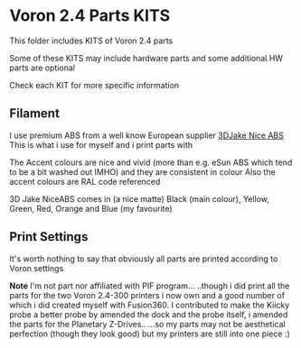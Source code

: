# Voron 2.4 Parts KITS

This folder includes KITS of Voron 2.4 parts

Some of these KITS may include hardware parts 
and some additional HW parts are optional

Check each KIT for more specific information

## Filament

I use premium ABS from a well know European supplier [3DJake Nice ABS](https://www.3djake.it/3djake/niceabs-black)
This is what i use for myself and i print parts with

The Accent colours are nice and vivid (more than e.g. eSun ABS which tend to be a bit washed out IMHO) and they are consistent in colour
Also the accent colours are RAL code referenced

3D Jake NiceABS comes in (a nice matte) Black (main colour), Yellow, Green, Red, Orange and Blue (my favourite) 

## Print Settings

It's worth nothing to say that obviously all parts are printed according to Voron settings

**Note** I'm not part nor affiliated with PIF program...
..though i did print all the parts for the two Voron 2.4-300 printers i now own and a good number of which i did created myself with Fusion360. 
I contributed to make the Kiicky probe a better probe by amended the dock and the probe itself, i amended the parts for the Planetary Z-Drives..
...so my parts may not be aesthetical perfection (though they look good) but my printers are still into one piece :)
